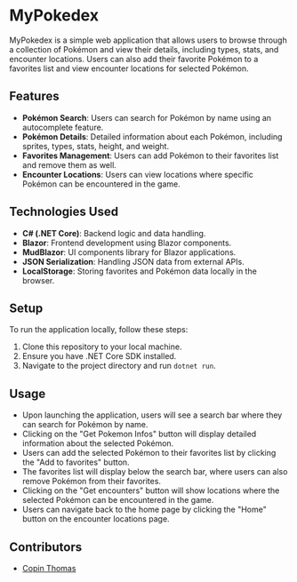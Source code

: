 # MyPokedex

MyPokedex is a simple web application that allows users to browse through a collection of Pokémon and view their details, including types, stats, and encounter locations. Users can also add their favorite Pokémon to a favorites list and view encounter locations for selected Pokémon.

## Features

- **Pokémon Search**: Users can search for Pokémon by name using an autocomplete feature.
- **Pokémon Details**: Detailed information about each Pokémon, including sprites, types, stats, height, and weight.
- **Favorites Management**: Users can add Pokémon to their favorites list and remove them as well.
- **Encounter Locations**: Users can view locations where specific Pokémon can be encountered in the game.

## Technologies Used

- **C# (.NET Core)**: Backend logic and data handling.
- **Blazor**: Frontend development using Blazor components.
- **MudBlazor**: UI components library for Blazor applications.
- **JSON Serialization**: Handling JSON data from external APIs.
- **LocalStorage**: Storing favorites and Pokémon data locally in the browser.

## Setup

To run the application locally, follow these steps:

1. Clone this repository to your local machine.
2. Ensure you have .NET Core SDK installed.
3. Navigate to the project directory and run `dotnet run`.

## Usage

- Upon launching the application, users will see a search bar where they can search for Pokémon by name.
- Clicking on the "Get Pokemon Infos" button will display detailed information about the selected Pokémon.
- Users can add the selected Pokémon to their favorites list by clicking the "Add to favorites" button.
- The favorites list will display below the search bar, where users can also remove Pokémon from their favorites.
- Clicking on the "Get encounters" button will show locations where the selected Pokémon can be encountered in the game.
- Users can navigate back to the home page by clicking the "Home" button on the encounter locations page.

## Contributors

- [Copin Thomas](https://github.com/Tod2a)

